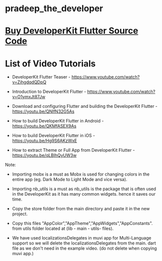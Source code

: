 # pradeep_the_developer

# [Buy DeveloperKit Flutter Source Code][buy]

# List of Video Tutorials

- DeveloperKit Flutter Teaser - https://www.youtube.com/watch?v=ZihgdqdQDpQ
- Introduction to DeveloperKit Flutter - https://www.youtube.com/watch?v=O1ymxJt87Jw

- Download and configuring Flutter and building the DeveloperKit Flutter - https://youtu.be/QNlfN32G5As
- How to build DeveloperKit Flutter in Android - https://youtu.be/QKMfASEX9As
- How to build DeveloperKit Flutter in iOS - https://youtu.be/Hg9S6AKzWxE
- How to extract Theme or Full App from DeveloperKit Flutter - https://youtu.be/qLBIhQyUW3w

Note:
- Importing mobx is a must as Mobx is used for changing colors in the entire app (eg. Dark Mode to Light Mode and vice versa).
- Importing nb_utils is a must as nb_utils is the package that is often used in the DeveloperKit as it has many common widgets. hence it saves our time.
- Copy the store folder from the main directory and paste it in the new project.
- Copy this files "AppColor","AppTheme","AppWidgets","AppConstants". from utils folder located at (lib - main - utils-  files).
- We have used localizationsDelegates in muvi app for Multi-Language support so we will delete the localizationsDelegates from the main. dart file as we don't need in the example video. (do not delete when copying muvi app.)

   [buy]: <https://codecanyon.net/item/DeveloperKit-flutter-app-ui-design-templete-kit/25787190?s_rank=1>